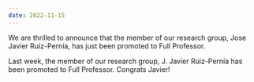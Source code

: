 ```yaml
---
date: 2022-11-15
---
```


We are thrilled to announce that the member of our research group, Jose Javier Ruiz-Pernía, has just been promoted to Full Professor.


<!--more-->

Last week, the member of our research group, J. Javier Ruiz-Pernía has been promoted to Full Professor. Congrats Javier! 
